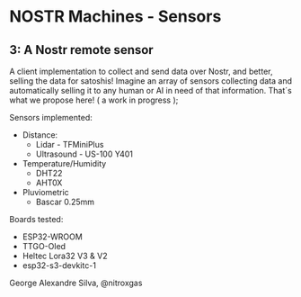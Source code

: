 # NOSTR Machines - Sensors

## 3: A Nostr remote sensor
A client implementation to collect and send data over Nostr, and better, selling the data for satoshis! Imagine an array of sensors collecting data and automatically selling it to any human or AI in need of that information. That´s what we propose here! ( a work in progress );

Sensors implemented:
* Distance:
	- Lidar - TFMiniPlus
	- Ultrasound - US-100 Y401
* Temperature/Humidity
	- DHT22
	- AHT0X
* Pluviometric
	- Bascar 0.25mm

Boards tested:
* ESP32-WROOM
* TTGO-Oled
* Heltec Lora32 V3 & V2	
* esp32-s3-devkitc-1

George Alexandre Silva, @nitroxgas




